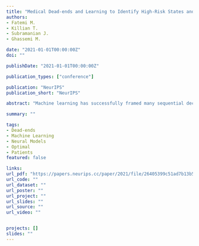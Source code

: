 ```yaml
---
title: "Medical Dead-ends and Learning to Identify High-Risk States and Treatments"
authors:
- Fatemi M.
- Killian T.
- Subramanian J.
- Ghassemi M.

date: "2021-01-01T00:00:00Z"
doi: ""

publishDate: "2021-01-01T00:00:00Z"

publication_types: ["conference"]

publication: "NeurIPS"
publication_short: "NeurIPS"

abstract: "Machine learning has successfully framed many sequential decision making problems as either supervised prediction, or optimal decision-making policy identification via reinforcement learning. In data-constrained offline settings, both approaches may fail as they assume fully optimal behavior or rely on exploring alternatives that may not exist. We introduce an inherently different approach that identifies possible “dead-ends” of a state space. We focus on the condition of patients in the intensive care unit, where a “medical dead-end” indicates that a patient will expire, regardless of all potential future treatment sequences. We postulate “treatment security” as avoiding treatments with probability proportional to their chance of leading to dead-ends, present a formal proof, and frame discovery as an RL problem. We then train three independent deep neural models for automated state construction, dead-end discovery and confirmation. Our empirical results discover that dead-ends exist in real clinical data among septic patients, and further reveal gaps between secure treatments and those that were administered."

summary: ""

tags:
- Dead-ends
- Machine Learning
- Neural Models
- Optimal
- Patients
featured: false

links:
url_pdf: "https://papers.neurips.cc/paper/2021/file/26405399c51ad7b13b504e74eb7c696c-Paper.pdf"
url_code: ""
url_dataset: ""
url_poster: ""
url_project: ""
url_slides: ""
url_source: ""
url_video: ""


projects: []
slides: ""
---
```

